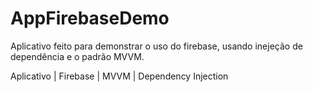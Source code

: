 # AppFirebaseDemo

Aplicativo feito para demonstrar o uso do firebase, usando inejeção de dependência e o padrão MVVM.

Aplicativo | Firebase | MVVM | Dependency Injection
